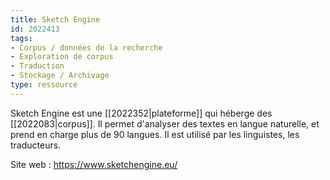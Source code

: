 ```yaml
---
title: Sketch Engine
id: 2022413
tags:
- Corpus / données de la recherche
- Exploration de corpus
- Traduction
- Stockage / Archivage
type: ressource
---
```


Sketch Engine est une [[2022352|plateforme]] qui héberge des [[2022083|corpus]]. Il permet d'analyser des textes en langue naturelle, et prend en charge plus de 90 langues. Il est utilisé par les linguistes, les traducteurs. 

Site web : <https://www.sketchengine.eu/>

